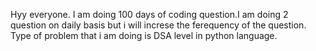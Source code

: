 Hyy everyone.
I am doing 100 days of coding question.I am doing 2 question on daily basis but i will increse the ferequency of the question.
Type of problem that i am doing is DSA level in python language.
